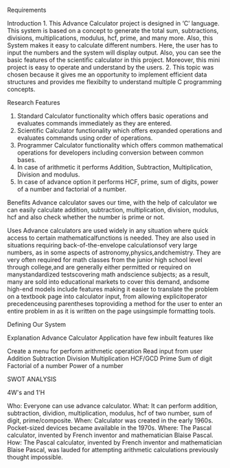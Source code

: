 Requirements

Introduction
1. 
This Advance Calculator project is designed in ‘C’ language. This system is based on a concept to generate the total sum, subtractions, divisions, multiplications, modulus, hcf, prime, and many more. Also, this System makes it easy to calculate different numbers. Here, the user has to input the numbers and the system will display output. Also, you can see the basic features of the scientific calculator in this project. Moreover, this mini project is easy to operate and understand by the users. 
2.
This topic was chosen because it gives me an opportunity to implement efficient data structures and provides me flexibilty to understand multiple C programming concepts.

Research
Features
1. Standard Calculator functionality which offers basic operations and evaluates commands      immediately as they are entered.
2. Scientific Calculator functionality which offers expanded operations and evaluates commands using order of operations.
3. Programmer Calculator functionality which offers common mathematical operations for developers including conversion between common bases.
4. In case of arithmetic it performs Addition, Subtraction, Multiplication, Division and modulus.
5. In case of advance option it performs HCF, prime, sum of digits, power of a number and factorial of a number.

Benefits
Advance calculator saves our time, with the help of calculator we can easily calculate addition, subtraction, multiplication, division, modulus, hcf and also check whether the number is prime or not.

 
Uses
Advance calculators are used widely in any situation where quick access to certain mathematicalfunctions is needed. They are also used in situations requiring back-of-the-envelope calculationsof very large numbers, as in some aspects of astronomy,physics,andchemistry. They are very often required for math classes from the junior high school level through college,and are generally either permitted or required on manystandardized testscovering math andscience subjects; as a result, many are sold into educational markets to cover this demand, andsome high-end models include features making it easier to translate the problem on a textbook page into calculator input, from allowing explicitoperator precedenceusing parentheses toproviding a method for the user to enter an entire problem in as it is written on the page usingsimple formatting tools.

Defining Our System
 
 

Explanation
Advance Calculator Application have few inbuilt features like  

Create a menu for perform arithmetic operation
Read input from user
Addition
Subtraction
Division
Multiplication
HCF/GCD
Prime
Sum of digit
Factorial of a number
Power of a number

SWOT ANALYSIS

 

4W's and 1'H

Who:
Everyone can use advance calculator.
What:
It can perform addition, subtraction, dividion, multiplication, modulus, hcf of two number, sum of digit, prime/composite.
When:
Calculator was created in the early 1960s. Pocket-sized devices became available in the 1970s.
Where:
The Pascal calculator, invented by French inventor and mathematician Blaise Pascal.
How:
The Pascal calculator, invented by French inventor and mathematician Blaise Pascal, was lauded for attempting arithmetic calculations previously thought impossible.
